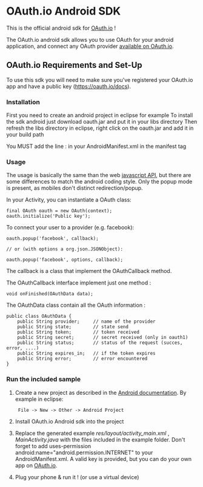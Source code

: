 # OAuth.io Android SDK

This is the official android sdk for [OAuth.io](https://oauth.io) !

The OAuth.io android sdk allows you to use OAuth for your android application, and connect any OAuth provider [available on OAuth.io](https://oauth.io/providers).



## OAuth.io Requirements and Set-Up

To use this sdk you will need to make sure you've registered your OAuth.io app and have a public key (https://oauth.io/docs).


	
### Installation

First you need to create an android project in eclipse for example
To install the sdk android just download oauth.jar and put it in your libs directory
Then refresh the libs directory in eclipse, right click on the oauth.jar and add it in your build path

You MUST add the line : 
  <uses-permission android:name="android.permission.INTERNET" />
in your AndroidManifest.xml in the manifest tag


### Usage

The usage is basically the same than the web [javascript API](https://oauth.io/docs/api), but there are some differences to match the android coding style.
Only the popup mode is present, as mobiles don't distinct redirection/popup.

In your Activity, you can instantiate a OAuth class:

	final OAuth oauth = new OAuth(context);
	oauth.initialize('Public key');


To connect your user to a provider (e.g. facebook):

 ```
oauth.popup('facebook', callback);

// or (with options a org.json.JSONObject):

oauth.popup('facebook', options, callback);
 ```

The callback is a class that implement the OAuthCallback method.

The OAuthCallback interface implement just one method :

    void onFinished(OAuthData data);
  
The OAuthData class contain all the OAuth information :

    public class OAuthData {
        public String provider;		// name of the provider
        public String state;		// state send
        public String token;		// token received
        public String secret;		// secret received (only in oauth1)
        public String status;		// status of the request (succes, error, ....)
        public String expires_in;	// if the token expires
        public String error;		// error encountered
    }


### Run the included sample

1. Create a new project as described in the [Android documentation](http://developer.android.com/training/basics/firstapp/index.html). By example in eclipse:

		File -> New -> Other -> Android Project

2. Install OAuth.io Android sdk into the project

3. Replace the generated example *res/layout/activity_main.xml* , _MainActivity.java_ with the files included in the example folder. Don't forget to add uses-permission android:name="android.permission.INTERNET"  to your AndroidManifest.xml. A valid key is provided, but you can do your own app on [OAuth.io](https://oauth.io/).

4. Plug your phone & run it ! (or use a virtual device)

